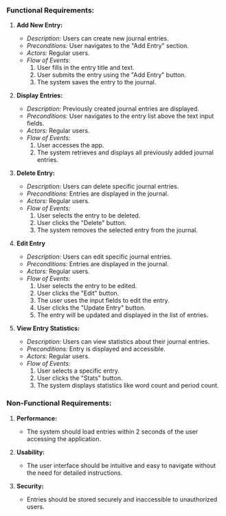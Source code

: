 
### Functional Requirements:

1.  **Add New Entry:**
    
    -   _Description:_ Users can create new journal entries.
    -   _Preconditions:_ User navigates to the "Add Entry" section.
    -   _Actors:_ Regular users.
    -   _Flow of Events:_
        1.  User fills in the entry title and text.
        2.  User submits the entry using the "Add Entry" button.
        3.  The system saves the entry to the journal.
         
2.  **Display Entries:**
    
    -   _Description:_ Previously created journal entries are displayed.
    -   _Preconditions:_ User navigates to the entry list above the text input fields. 
    -   _Actors:_ Regular users.
    -   _Flow of Events:_
        1.  User accesses the app.
        2.  The system retrieves and displays all previously added journal entries.
3.  **Delete Entry:**
    
    -   _Description:_ Users can delete specific journal entries.
    -   _Preconditions:_ Entries are displayed in the journal.
    -   _Actors:_ Regular users.
    -   _Flow of Events:_
        1.  User selects the entry to be deleted.
        2.  User clicks the "Delete" button.
        3.  The system removes the selected entry from the journal.
       
4. **Edit Entry**
	 -   _Description:_ Users can edit specific journal entries.
    -   _Preconditions:_ Entries are displayed in the journal.
    -   _Actors:_ Regular users.
    -   _Flow of Events:_
        1.  User selects the entry to be edited.
        2.  User clicks the "Edit" button.
        3.  The user uses the input fields to edit the entry.
        4. User clicks the "Update Entry" button.
        5. The entry will be updated and displayed in the list of entries.

        
6.  **View Entry Statistics:**
    
    -   _Description:_ Users can view statistics about their journal entries.
    -   _Preconditions:_ Entry is displayed and accessible.
    -   _Actors:_ Regular users.
    -   _Flow of Events:_
        1.  User selects a specific entry.
        2.  User clicks the "Stats" button.
        3.  The system displays statistics like word count and period count.

### Non-Functional Requirements:

1.  **Performance:**
    
    -   The system should load entries within 2 seconds of the user accessing the application.
2.  **Usability:**
    
    -   The user interface should be intuitive and easy to navigate without the need for detailed instructions.
3.  **Security:**
    
    -   Entries should be stored securely and inaccessible to unauthorized users.
